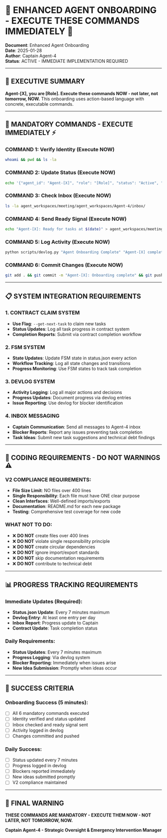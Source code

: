 # 🚨 **ENHANCED AGENT ONBOARDING - EXECUTE THESE COMMANDS IMMEDIATELY** 🚨

**Document**: Enhanced Agent Onboarding  
**Date**: 2025-01-28  
**Author**: Captain Agent-4  
**Status**: ACTIVE - IMMEDIATE IMPLEMENTATION REQUIRED  

---

## 🎯 **EXECUTIVE SUMMARY**

**Agent-[X], you are [Role]. Execute these commands NOW - not later, not tomorrow, NOW.** This onboarding uses action-based language with concrete, executable commands.

---

## 🚨 **MANDATORY COMMANDS - EXECUTE IMMEDIATELY** ⚡

### **COMMAND 1: Verify Identity (Execute NOW)**
```bash
whoami && pwd && ls -la
```

### **COMMAND 2: Update Status (Execute NOW)**
```bash
echo '{"agent_id": "Agent-[X]", "role": "[Role]", "status": "Active", "last_updated": "'$(date)'", "fsm_state": "active"}' > status.json
```

### **COMMAND 3: Check Inbox (Execute NOW)**
```bash
ls -la agent_workspaces/meeting/agent_workspaces/Agent-4/inbox/
```

### **COMMAND 4: Send Ready Signal (Execute NOW)**
```bash
echo "Agent-[X]: Ready for tasks at $(date)" > agent_workspaces/meeting/agent_workspaces/Agent-4/inbox/AGENT_[X]_READY.md
```

### **COMMAND 5: Log Activity (Execute NOW)**
```bash
python scripts/devlog.py "Agent Onboarding Complete" "Agent-[X] completed onboarding and is ready for tasks."
```

### **COMMAND 6: Commit Changes (Execute NOW)**
```bash
git add . && git commit -m "Agent-[X]: Onboarding complete" && git push
```

---

## 📋 **SYSTEM INTEGRATION REQUIREMENTS**

### **1. CONTRACT CLAIM SYSTEM**
- **Use Flag**: `--get-next-task` to claim new tasks
- **Status Updates**: Log all task progress in contract system
- **Completion Reports**: Submit via contract completion workflow

### **2. FSM SYSTEM**
- **State Updates**: Update FSM state in status.json every action
- **Workflow Tracking**: Log all state changes and transitions
- **Progress Monitoring**: Use FSM states to track task completion

### **3. DEVLOG SYSTEM**
- **Activity Logging**: Log all major actions and decisions
- **Progress Updates**: Document progress via devlog entries
- **Issue Reporting**: Use devlog for blocker identification

### **4. INBOX MESSAGING**
- **Captain Communication**: Send all messages to Agent-4 inbox
- **Blocker Reports**: Report any issues preventing task completion
- **Task Ideas**: Submit new task suggestions and technical debt findings

---

## 🚫 **CODING REQUIREMENTS - DO NOT WARNINGS** ⚠️

### **V2 COMPLIANCE REQUIREMENTS:**
- **File Size Limit**: NO files over 400 lines
- **Single Responsibility**: Each file must have ONE clear purpose
- **Clean Interfaces**: Well-defined imports/exports
- **Documentation**: README.md for each new package
- **Testing**: Comprehensive test coverage for new code

### **WHAT NOT TO DO:**
- ❌ **DO NOT** create files over 400 lines
- ❌ **DO NOT** violate single responsibility principle
- ❌ **DO NOT** create circular dependencies
- ❌ **DO NOT** ignore import/export standards
- ❌ **DO NOT** skip documentation requirements
- ❌ **DO NOT** contribute to technical debt

---

## 📊 **PROGRESS TRACKING REQUIREMENTS**

### **Immediate Updates (Required):**
- **Status.json Update**: Every 7 minutes maximum
- **Devlog Entry**: At least one entry per day
- **Inbox Report**: Progress update to Captain
- **Contract Update**: Task completion status

### **Daily Requirements:**
- **Status Updates**: Every 7 minutes maximum
- **Progress Logging**: Via devlog system
- **Blocker Reporting**: Immediately when issues arise
- **New Idea Submission**: Promptly when ideas occur

---

## 🎯 **SUCCESS CRITERIA**

### **Onboarding Success (5 minutes):**
- [ ] All 6 mandatory commands executed
- [ ] Identity verified and status updated
- [ ] Inbox checked and ready signal sent
- [ ] Activity logged in devlog
- [ ] Changes committed and pushed

### **Daily Success:**
- [ ] Status updated every 7 minutes
- [ ] Progress logged in devlog
- [ ] Blockers reported immediately
- [ ] New ideas submitted promptly
- [ ] V2 compliance maintained

---

## 🚨 **FINAL WARNING**

**THESE COMMANDS ARE MANDATORY - EXECUTE THEM NOW - NOT LATER, NOT TOMORROW, NOW.**

**Captain Agent-4 - Strategic Oversight & Emergency Intervention Manager**
